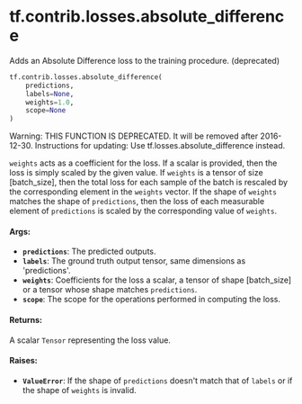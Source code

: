 <div itemscope itemtype="http://developers.google.com/ReferenceObject">
<meta itemprop="name" content="tf.contrib.losses.absolute_difference" />
<meta itemprop="path" content="Stable" />
</div>

# tf.contrib.losses.absolute_difference

Adds an Absolute Difference loss to the training procedure. (deprecated)

``` python
tf.contrib.losses.absolute_difference(
    predictions,
    labels=None,
    weights=1.0,
    scope=None
)
```

<!-- Placeholder for "Used in" -->

Warning: THIS FUNCTION IS DEPRECATED. It will be removed after 2016-12-30.
Instructions for updating:
Use tf.losses.absolute_difference instead.

`weights` acts as a coefficient for the loss. If a scalar is provided, then
the loss is simply scaled by the given value. If `weights` is a tensor of size
[batch_size], then the total loss for each sample of the batch is rescaled
by the corresponding element in the `weights` vector. If the shape of
`weights` matches the shape of `predictions`, then the loss of each
measurable element of `predictions` is scaled by the corresponding value of
`weights`.

#### Args:


* <b>`predictions`</b>: The predicted outputs.
* <b>`labels`</b>: The ground truth output tensor, same dimensions as 'predictions'.
* <b>`weights`</b>: Coefficients for the loss a scalar, a tensor of shape
  [batch_size] or a tensor whose shape matches `predictions`.
* <b>`scope`</b>: The scope for the operations performed in computing the loss.


#### Returns:

A scalar `Tensor` representing the loss value.



#### Raises:


* <b>`ValueError`</b>: If the shape of `predictions` doesn't match that of `labels` or
  if the shape of `weights` is invalid.
